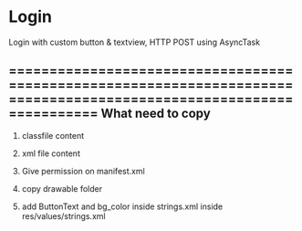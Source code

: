 Login
=====

Login with custom button & textview, HTTP POST using AsyncTask 

====================================================================================================================
What need to copy
-------------------
1. classfile content

2. xml file content

3. Give permission on manifest.xml

4. copy drawable folder

5. add ButtonText and bg_color inside strings.xml inside res/values/strings.xml
